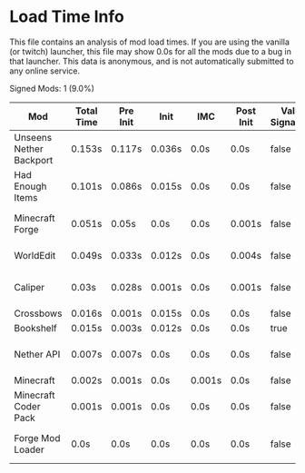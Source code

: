 # Load Time Info

This file contains an analysis of mod load times. If you are using the vanilla
(or twitch) launcher, this file may show 0.0s for all the mods due to a bug in
that launcher. This data is anonymous, and is not automatically submitted to any
online service.



Signed Mods: 1 (9.0%)

| Mod                     | Total Time | Pre Init | Init   | IMC    | Post Init | Valid Signature | File Name                                                  |
|-------------------------|------------|----------|--------|--------|-----------|-----------------|------------------------------------------------------------|
| Unseens Nether Backport | 0.153s     | 0.117s   | 0.036s | 0.0s   | 0.0s      | false           | nb-1.12.2-0.0.1.jar                                        |
| Had Enough Items        | 0.101s     | 0.086s   | 0.015s | 0.0s   | 0.0s      | false           | had-enough-items-557549-4571247_mapped_stable_39-1.12.jar  |
| Minecraft Forge         | 0.051s     | 0.05s    | 0.0s   | 0.0s   | 0.001s    | false           | forge-1.12.2-14.23.5.2860_mapped_stable_39-1.12-recomp.jar |
| WorldEdit               | 0.049s     | 0.033s   | 0.012s | 0.0s   | 0.004s    | false           | worldedit-forge-mc1.12.2-6.1.10-dist.jar                   |
| Caliper                 | 0.03s      | 0.028s   | 0.001s | 0.0s   | 0.001s    | false           | caliper-266824-2810222_mapped_stable_39-1.12.jar           |
| Crossbows               | 0.016s     | 0.001s   | 0.015s | 0.0s   | 0.0s      | false           | crossbows-973881-5108261.jar                               |
| Bookshelf               | 0.015s     | 0.003s   | 0.012s | 0.0s   | 0.0s      | true            | Bookshelf-1.12.2-2.3.590 (1).jar                           |
| Nether API              | 0.007s     | 0.007s   | 0.0s   | 0.0s   | 0.0s      | false           | nether-API-f2f48d7b8b_mapped_stable_39-1.12.jar            |
| Minecraft               | 0.002s     | 0.001s   | 0.0s   | 0.001s | 0.0s      | false           | minecraft.jar                                              |
| Minecraft Coder Pack    | 0.001s     | 0.001s   | 0.0s   | 0.0s   | 0.0s      | false           | minecraft.jar                                              |
| Forge Mod Loader        | 0.0s       | 0.0s     | 0.0s   | 0.0s   | 0.0s      | false           | forge-1.12.2-14.23.5.2860_mapped_stable_39-1.12-recomp.jar |
